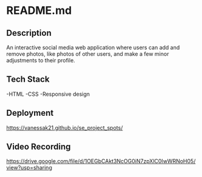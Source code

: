 # README.md

## Description

An interactive social media web application where users can add and remove photos, like photos of other users, and make a few minor adjustments to their profile.

## Tech Stack

-HTML
-CSS
-Responsive design

## Deployment

https://vanessak21.github.io/se_project_spots/

## Video Recording

https://drive.google.com/file/d/1OEGbCAkt3NcOG0iN7zpXlC0IwWRNoH05/view?usp=sharing
